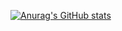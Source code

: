 [![Anurag's GitHub stats](https://github-readme-stats.vercel.app/api?username=morztsk&theme=gruvbox&bg_color=000000)](https://github.com/anuraghazra/github-readme-stats)
